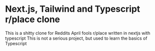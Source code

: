 # Next.js, Tailwind and Typescript r/place clone

This is a shitty clone for Reddits April fools r/place written in nextjs with typescript
This is not a serious project, but used to learn the basics of Typescript

